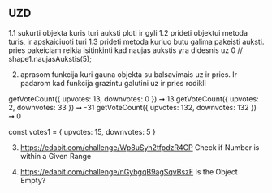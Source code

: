 ## UZD

1.1 sukurti objekta kuris turi auksti ploti ir gyli
1.2 prideti objektui metoda turis, ir apskaiciuoti turi
1.3 prideti metoda kuriuo butu galima pakeisti auksti. pries pakeiciam reikia isitinkinti kad naujas aukstis yra didesnis uz 0
// shape1.naujasAukstis(5);

2. aprasom funkcija kuri gauna objekta su balsavimais uz ir pries. Ir padarom kad funkcija grazintu galutini uz ir pries rodikli

getVoteCount({ upvotes: 13, downvotes: 0 }) ➞ 13
getVoteCount({ upvotes: 2, downvotes: 33 }) ➞ -31
getVoteCount({ upvotes: 132, downvotes: 132 }) ➞ 0

const votes1 = { upvotes: 15, downvotes: 5 }

3. https://edabit.com/challenge/Wp8uSyh2tfpdzR4CP Check if Number is within a Given Range

4. https://edabit.com/challenge/nGybgqB9agSqvBszF Is the Object Empty?
